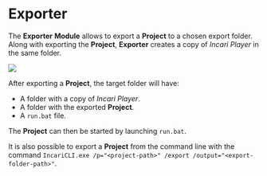 # Exporter

The **Exporter** **Module** allows to export a **Project** to a chosen export folder. Along with exporting the **Project**, **Exporter** creates a copy of _Incari Player_ in the same folder.

![](../.gitbook/assets/exporter-module.png)

After exporting a **Project**, the target folder will have:

* A folder with a copy of _Incari Player_.
* A folder with the exported **Project**.
* A `run.bat` file.

The **Project** can then be started by launching `run.bat`.

It is also possible to export a **Project** from the command line with the command `IncariCLI.exe /p="<project-path>" /export /output="<export-folder-path>"`.
